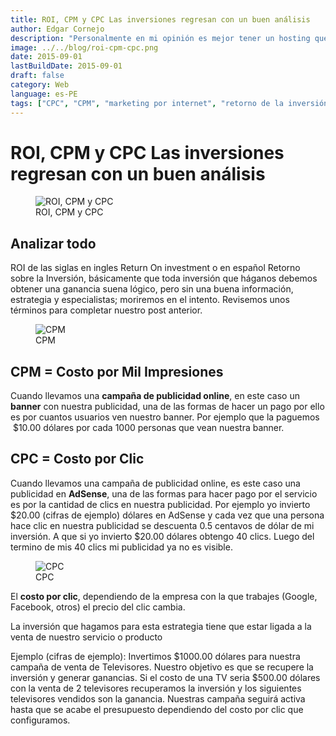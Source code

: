 ```yaml
---
title: ROI, CPM y CPC Las inversiones regresan con un buen análisis
author: Edgar Cornejo
description: "Personalmente en mi opinión es mejor tener un hosting que se encuentre cerca de ti, cualquier cambio, tramite será mucho más fácil. No profundizaremos mucho ya que es un tema extenso, pero seguro que te podrá ayudar a hacer una buena elección."
image: ../../blog/roi-cpm-cpc.png
date: 2015-09-01
lastBuildDate: 2015-09-01
draft: false
category: Web
language: es-PE
tags: ["CPC", "CPM", "marketing por internet", "retorno de la inversión", "ROI"]
---
```


# ROI, CPM y CPC Las inversiones regresan con un buen análisis

<figure>
  <img src="../../blog/roi-cpm-cpc.png" alt="ROI, CPM y CPC"/>
  <figcaption>ROI, CPM y CPC</figcaption>
</figure>

## Analizar todo

ROI de las siglas en ingles Return On investment o en español Retorno sobre la Inversión, básicamente que toda inversión que háganos debemos obtener una ganancia suena lógico, pero sin una buena información, estrategia y especialistas; moriremos en el intento. Revisemos unos términos para completar nuestro post anterior.

<figure>
  <img src="../../blog/cpm.jpg" alt="CPM"/>
  <figcaption>CPM</figcaption>
</figure>

## CPM = Costo por Mil Impresiones

Cuando llevamos una **campaña de publicidad online**, en este caso un **banner** con nuestra publicidad, una de las formas de hacer un pago por ello es por cuantos usuarios ven nuestro banner. Por ejemplo que la paguemos  $10.00 dólares por cada 1000 personas que vean nuestra banner.

## CPC = Costo por Clic

Cuando llevamos una campaña de publicidad online, es este caso una publicidad en **AdSense**, una de las formas para hacer pago por el servicio es por la cantidad de clics en nuestra publicidad. Por ejemplo yo invierto $20.00 (cifras de ejemplo) dólares en AdSense y cada vez que una persona hace clic en nuestra publicidad se descuenta 0.5 centavos de dólar de mi inversión. A que si yo invierto $20.00 dólares obtengo 40 clics. Luego del termino de mis 40 clics mi publicidad ya no es visible.

<figure>
  <img src="../../blog/cpc.jpg" alt="CPC"/>
  <figcaption>CPC</figcaption>
</figure>

El **costo por clic**, dependiendo de la empresa con la que trabajes (Google, Facebook, otros) el precio del clic cambia.

La inversión que hagamos para esta estrategia tiene que estar ligada a la venta de nuestro servicio o producto

Ejemplo (cifras de ejemplo): Invertimos $1000.00 dólares para nuestra campaña de venta de Televisores. Nuestro objetivo es que se recupere la inversión y generar ganancias. Si el costo de una TV seria $500.00 dólares con la venta de 2 televisores recuperamos la inversión y los siguientes televisores vendidos son la ganancia. Nuestras campaña seguirá activa hasta que se acabe el presupuesto dependiendo del costo por clic que configuramos.
